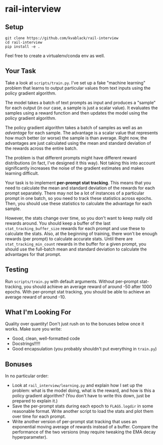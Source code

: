 # rail-interview

## Setup
```
git clone https://github.com/kvablack/rail-interview
cd rail-interview
pip install -e .
```
Feel free to create a virtualenv/conda env as well.

## Your Task
Take a look at `scripts/train.py`. I've set up a fake "machine learning" problem that learns to output particular values from text inputs using the policy gradient algorithm.

The model takes a batch of text prompts as input and produces a "sample" for each output (in our case, a sample is just a scalar value). It evaluates the samples using a reward function and then updates the model using the policy gradient algorithm.

The policy gradient algorithm takes a batch of samples as well as an _advantage_ for each sample. The advantage is a scalar value that represents how much better (or worse) the sample is than average. Right now, the advantages are just calculated using the mean and standard deviation of the rewards across the entire batch.

The problem is that different prompts might have different reward distributions (in fact, I've designed it this way). Not taking this into account significantly increases the noise of the gradient estimates and makes learning difficult.

Your task is to implement **per-prompt stat tracking**. This means that you need to calculate the mean and standard deviation of the rewards for each prompt separately. There may not be a lot of instances of a particular prompt in one batch, so you need to track these statistics across epochs. Then, you should use these statistics to calculate the advantage for each sample.

However, the stats change over time, so you don't want to keep really old rewards around. You should keep a buffer of the last `stat_tracking_buffer_size` rewards for each prompt and use these to calculate the stats. Also, at the beginning of training, there won't be enough rewards (per prompt) to calculate accurate stats. Until there are `stat_tracking_min_count` rewards in the buffer for a given prompt, you should use the full-batch mean and standard deviation to calculate the advantages for that prompt.

## Testing
Run `scripts/train.py` with default arguments. Without per-prompt stat-tracking, you should achieve an average reward of around -50 after 1000 epochs. With per-prompt stat tracking, you should be able to achieve an average reward of around -10.

## What I'm Looking For
Quality over quantity! Don't just rush on to the bonuses below once it works. Make sure you write:

- Good, clean, well-formatted code
- Docstrings!!!!!
- Good encapsulation (you probably shouldn't put everything in `train.py`)

## Bonuses
In no particular order:

- Look at `rail_interview/learning.py` and explain how I set up the problem: what is the model doing, what is the reward, and how is this a policy gradient algorithm? (You don't have to write this down, just be prepared to explain it.)
- Save the per-prompt stats during each epoch to `FLAGS.logdir` in some reasonable format. Write another script to load the stats and plot them over time for each prompt.
- Write another version of per-prompt stat tracking that uses an exponential moving average of rewards instead of a buffer. Compare the performance of the two versions (may require tweaking the EMA decay hyperparameter).